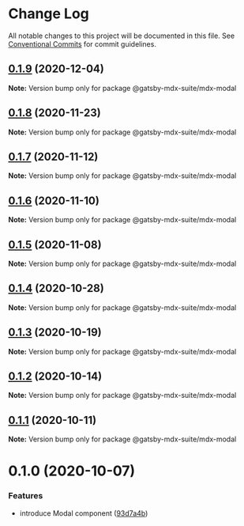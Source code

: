 # Change Log

All notable changes to this project will be documented in this file.
See [Conventional Commits](https://conventionalcommits.org) for commit guidelines.

## [0.1.9](https://github.com/axe312ger/gatsby-mdx-suite/compare/@gatsby-mdx-suite/mdx-modal@0.1.8...@gatsby-mdx-suite/mdx-modal@0.1.9) (2020-12-04)

**Note:** Version bump only for package @gatsby-mdx-suite/mdx-modal





## [0.1.8](https://github.com/axe312ger/gatsby-mdx-suite/compare/@gatsby-mdx-suite/mdx-modal@0.1.7...@gatsby-mdx-suite/mdx-modal@0.1.8) (2020-11-23)

**Note:** Version bump only for package @gatsby-mdx-suite/mdx-modal





## [0.1.7](https://github.com/axe312ger/gatsby-mdx-suite/compare/@gatsby-mdx-suite/mdx-modal@0.1.6...@gatsby-mdx-suite/mdx-modal@0.1.7) (2020-11-12)

**Note:** Version bump only for package @gatsby-mdx-suite/mdx-modal





## [0.1.6](https://github.com/axe312ger/gatsby-mdx-suite/compare/@gatsby-mdx-suite/mdx-modal@0.1.5...@gatsby-mdx-suite/mdx-modal@0.1.6) (2020-11-10)

**Note:** Version bump only for package @gatsby-mdx-suite/mdx-modal





## [0.1.5](https://github.com/axe312ger/gatsby-mdx-suite/compare/@gatsby-mdx-suite/mdx-modal@0.1.4...@gatsby-mdx-suite/mdx-modal@0.1.5) (2020-11-08)

**Note:** Version bump only for package @gatsby-mdx-suite/mdx-modal





## [0.1.4](https://github.com/axe312ger/gatsby-mdx-suite/compare/@gatsby-mdx-suite/mdx-modal@0.1.3...@gatsby-mdx-suite/mdx-modal@0.1.4) (2020-10-28)

**Note:** Version bump only for package @gatsby-mdx-suite/mdx-modal





## [0.1.3](https://github.com/axe312ger/gatsby-mdx-suite/compare/@gatsby-mdx-suite/mdx-modal@0.1.2...@gatsby-mdx-suite/mdx-modal@0.1.3) (2020-10-19)

**Note:** Version bump only for package @gatsby-mdx-suite/mdx-modal





## [0.1.2](https://github.com/axe312ger/gatsby-mdx-suite/compare/@gatsby-mdx-suite/mdx-modal@0.1.1...@gatsby-mdx-suite/mdx-modal@0.1.2) (2020-10-14)

**Note:** Version bump only for package @gatsby-mdx-suite/mdx-modal





## [0.1.1](https://github.com/axe312ger/gatsby-mdx-suite/compare/@gatsby-mdx-suite/mdx-modal@0.1.0...@gatsby-mdx-suite/mdx-modal@0.1.1) (2020-10-11)

**Note:** Version bump only for package @gatsby-mdx-suite/mdx-modal





# 0.1.0 (2020-10-07)


### Features

* introduce Modal component ([93d7a4b](https://github.com/axe312ger/gatsby-mdx-suite/commit/93d7a4ba1218b6fe062d820250da25c967b7064f))
